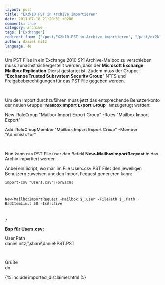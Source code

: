 ```yaml
---
layout: post
title: "EX2k10 PST in Archive importieren"
date: 2011-07-18 21:20:31 +0200
comments: true
category: Archive
tags: ["Exchange"]
redirect_from: ["/post/EX2k10-PST-in-Archive-importieren", "/post/ex2k10-pst-in-archive-importieren"]
author: daniel nitz
language: de
---
```

<!-- more -->
<p>Um PST Files in ein Exchange 2010 SP1 Archive-Mailbox zu verschieben muss zunächst sichergestellt werden, dass der <strong>Microsoft Exchange Mailbox Replication</strong> Dienst gestartet ist. Zudem muss der Gruppe “<strong>Exchange Trusted Subsystem Security Group</strong>” NTFS und Freigabeberechtigungen für das PST File gegeben werden.</p>  <p>&#160;</p>  <p>Um den Import durchzuführen muss jetzt das entsprechende Benutzerkonto der neuen Gruppe “<strong>Mailbox Import Export Group</strong>” hinzugefügt werden:</p>  <p>New-RoleGroup &quot;Mailbox Import Export Group&quot; -Roles &quot;Mailbox Import Export&quot;</p>  <p>Add-RoleGroupMember &quot;Mailbox Import Export Group&quot; -Member &quot;Administrator&quot;</p>  <p>&#160;</p>  <p>Nun kann das PST File über den Befehl <strong>New-MailboxImportRequest</strong> in das Archiv importiert werden. </p>  <p>Anbei ein Script, wo man im File Users.csv PST Files den jeweiligen Benutzern zuweisen und den Import Request generieren kann:</p>  <p><code>import-csv &quot;Users.csv&quot;|ForEach{</p>    <p>New-MailboxImportRequest -Mailbox $_.user -FilePath $_.Path -BadItemLimit 50 -IsArchive</p>    <p>}</code></p>  <p><strong>Bsp für Users.csv:</strong></p>  <p>User,Path   <br />daniel.nitz,\\share\daniel-PST.PST</p>  <p>&#160;</p>  <p>Grüße   <br />dn</td></tr></p>
{% include imported_disclaimer.html %}
